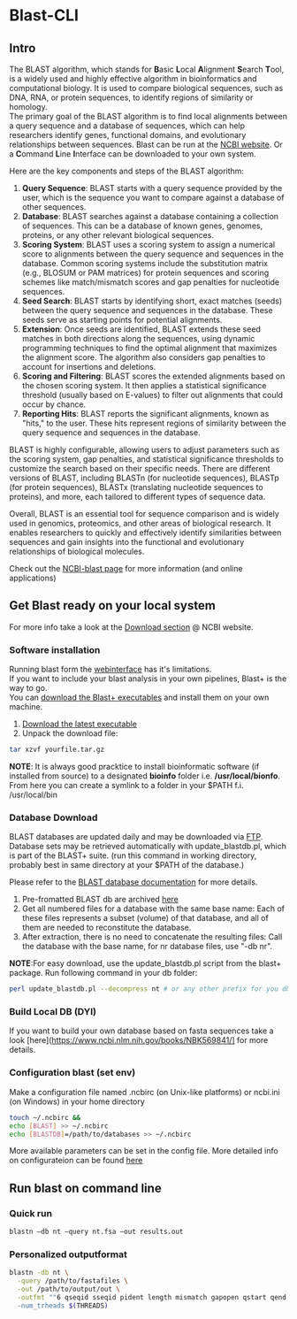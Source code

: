 # Blast-CLI  

## Intro  

The BLAST algorithm, which stands for **B**asic **L**ocal **A**lignment **S**earch **T**ool, is a widely used and highly effective algorithm in bioinformatics and computational biology. It is used to compare biological sequences, such as DNA, RNA, or protein sequences, to identify regions of similarity or homology.  
The primary goal of the BLAST algorithm is to find local alignments between a query sequence and a database of sequences, which can help researchers identify genes, functional domains, and evolutionary relationships between sequences. Blast can be run at the [NCBI website](https://blast.ncbi.nlm.nih.gov/Blast.cgi).
Or a **C**ommand **L**ine **I**nterface can be downloaded to your own system.

Here are the key components and steps of the BLAST algorithm:
  1. **Query Sequence**: BLAST starts with a query sequence provided by the user, which is the sequence you want to compare against a database of other sequences.
  2. **Database**: BLAST searches against a database containing a collection of sequences. This can be a database of known genes, genomes, proteins, or any other         relevant biological sequences.  
  3. **Scoring System**: BLAST uses a scoring system to assign a numerical score to alignments between the query sequence and sequences in the database. Common           scoring systems include the substitution matrix (e.g., BLOSUM or PAM matrices) for protein sequences and scoring schemes like match/mismatch scores and gap          penalties for nucleotide sequences.
  4. **Seed Search**: BLAST starts by identifying short, exact matches (seeds) between the query sequence and sequences in the database. These seeds serve as             starting points for potential alignments.
  5. **Extension**: Once seeds are identified, BLAST extends these seed matches in both directions along the sequences, using dynamic programming techniques to           find the optimal alignment that maximizes the alignment score. The algorithm also considers gap penalties to account for insertions and deletions.
  6. **Scoring and Filtering**: BLAST scores the extended alignments based on the chosen scoring system. It then applies a statistical significance threshold             (usually based on E-values) to filter out alignments that could occur by chance.
  7. **Reporting Hits**: BLAST reports the significant alignments, known as "hits," to the user. These hits represent regions of similarity between the query             sequence and sequences in the database.

BLAST is highly configurable, allowing users to adjust parameters such as the scoring system, gap penalties, and statistical significance thresholds to customize the search based on their specific needs. There are different versions of BLAST, including BLASTn (for nucleotide sequences), BLASTp (for protein sequences), BLASTx (translating nucleotide sequences to proteins), and more, each tailored to different types of sequence data.  

Overall, BLAST is an essential tool for sequence comparison and is widely used in genomics, proteomics, and other areas of biological research. It enables researchers to quickly and effectively identify similarities between sequences and gain insights into the functional and evolutionary relationships of biological molecules.  

Check out the [NCBI-blast page](https://blast.ncbi.nlm.nih.gov/Blast.cgi) for more information (and online applications)

## Get Blast ready on your local system

For more info take a look at the [Download section](https://blast.ncbi.nlm.nih.gov/doc/blast-help/downloadblastdata.html) @ NCBI website.

### Software installation  

Running blast form the [webinterface](https://blast.ncbi.nlm.nih.gov/Blast.cgi) has it's limitations.  
If you want to include your blast analysis in your own pipelines, Blast+ is the way to go.  
You can [download the Blast+ executables](https://ftp.ncbi.nlm.nih.gov/blast/executables/blast+/LATEST/) and install them on your own machine.  

  1. [Download the latest executable](https://ftp.ncbi.nlm.nih.gov/blast/executables/blast+/LATEST/)
  2. Unpack the download file:  
```bash
tar xzvf yourfile.tar.gz
```
**NOTE**: It is always good pracktice to install bioinformatic software (if installed from source) to a designated **bioinfo** folder i.e. **/usr/local/bionfo**.  
          From here you can create a symlink to a folder in your $PATH f.i. /usr/local/bin
          
### Database Download

BLAST databases are updated daily and may be downloaded via [FTP](https://ftp.ncbi.nlm.nih.gov/blast/db/).
Database sets may be retrieved automatically with update_blastdb.pl, which is part of the BLAST+ suite. (run this command in working directory, probably best in same directory at your $PATH of the database.)

Please refer to the [BLAST database documentation](https://ftp.ncbi.nlm.nih.gov/blast/documents/blastdb.html) for more details.

  1. Pre-fromatted BLAST db are archived [here](https://ftp.ncbi.nlm.nih.gov/blast/db/)
  2. Get all numbered files for a database with the same base name:
      Each of these files represents a subset (volume) of that database,
      and all of them are needed to reconstitute the database.
  3. After extraction, there is no need to concatenate the resulting files:
      Call the database with the base name, for nr database files, use "-db nr".

**NOTE**:For easy download, use the update_blastdb.pl script from the blast+ package.
     Run following command in your db folder:
```bash
perl update_blastdb.pl --decompress nt # or any other prefix for you db of coice
```

### Build Local DB (DYI)  

If you want to build your own database based on fasta sequences take a look [here](https://www.ncbi.nlm.nih.gov/books/NBK569841/] for more details.  

### Configuration blast (set env)  

Make a configuration file named .ncbirc (on Unix-like platforms) or ncbi.ini (on Windows) in your home directory  

```bash  
touch ~/.ncbirc &&
echo [BLAST] >> ~/.ncbirc
echo [BLASTDB]=/path/to/databases >> ~/.ncbirc
```
  
More available parameters can be set in the config file.
More detailed info on configurateion can be found [here](https://www.ncbi.nlm.nih.gov/books/NBK569858/) 

## Run blast on command line  

### Quick run

```bash
blastn –db nt –query nt.fsa –out results.out
```

### Personalized outputformat

```bash
blastn -db nt \
  -query /path/to/fastafiles \
  -out /path/to/output/out \
  -outfmt ""6 qseqid sseqid pident length mismatch gapopen qstart qend sstart send evalue bitscore staxids sscinames sskingdoms qcovs" \
  -num_trheads $(THREADS)
```

